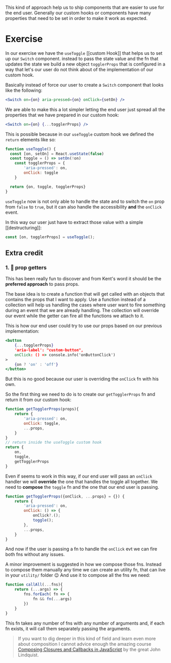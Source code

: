 This kind of approach help us to ship components that are easier to use for the end user. 
Generally our custom hooks or components have many properties that need to be set in order to make it work as expected.
# Exercise
In our exercise we have the `useToggle` [[custom Hook]] that helps us to set up our `Switch` component. instead to pass the state value and the fn that updates the state we build a new object `togglerProps` that is configured in a way that let's our user do not think about of the implementation of our custom hook.

Basically instead of force our user to create a `Switch` component that looks like the following:
```jsx
<Switch on={on} aria-pressed={on} onClick={setOn} />
```
We are able to make this a lot simpler letting the end user just spread all the properties that we have prepared in our custom hook:
```jsx
<Switch on={on} {...togglerProps} />
```
This is possible because in our `useToggle` custom hook we defined the `return` elements like so:
```js
function useToggle() {
  const [on, setOn] = React.useState(false)
  const toggle = () => setOn(!on)
	const togglerProps = {
		'aria-pressed': on,
		onClick: toggle
	}

  return {on, toggle, togglerProps}
}
```
`useToggle` now is not only able to handle the state and to switch the `on` prop from `false` to `true`, but it can also handle the accessibility **and** the `onClick` event.

In this way our user just have to extract those value with a simple [[destructuring]]:
```js
const [on, togglerProps] = useToggle();
```
## Extra credit
### 1. 💯 prop getters
This has been really fun to discover and from Kent's word it should be the **preferred approach** to pass props.

The base idea is to create a function that will get called with an objects that contains the props that I want to apply. Use a function instead of a collection will help us handling the cases where user want to fire something during an event that we are already handling. The collection will override our event while the getter can fire all the functions we attach to it.

This is how our end user could try to use our props based on our previous implementation:
```jsx
<button
	{...togglerProps}	
	'aria-label': "custom-button",
	onClick: () => console.info('onButtonClick')
>
	{on ? 'on' : 'off'}
</button>
```

But this is no good because our user is overriding the `onClick` fn with his own.

So the first thing we need to do is to create our `getTogglerProps` fn and return it from our custom hook:
```js
function getTogglerProps(props){
	return {
		'aria-pressed': on,
		onClick: toggle,
		...props,
	}
}
// return inside the useToggle custom hook
return {
	on, 
	toggle, 
	getTogglerProps
}
```
Even if seems to work in this way, if our end user will pass an `onClick` handler we will **override** the one that handles the toggle all together. We need to **compose** the `toggle` fn and the one that our end user is passing. 

```js
function getTogglerProps({onClick, ...props} = {}) {
	return {
		'aria-pressed': on,
		onClick: () => {
			onClick?.();
			toggle();
		},
		...props,
	}
}
```
And now if the user is passing a fn to handle the `onClick` evt we can fire both fns without any issues.

A minor improvement is suggested in how we compose those fns. Instead to compose them manually any time we can create an utility fn, that can live in your `utility/` folder 😉  And use it to compose all the fns we need:
```js
function callAll(...fns){
	return (...args) => {
		fns.forEach( fn => {
			fn && fn(...args)
		})
	}
}
```
This fn takes any number of fns with any number of arguments and, if each fn exists, it will call them separately passing the arguments. 
> If you want to dig deeper in this kind of field and learn even more about composition I cannot advice enough the amazing course [Composing Closures and Callbacks in JavaScript](https://egghead.io/playlists/composing-closures-and-callbacks-in-javascript-1223) by the great John Lindquist.



